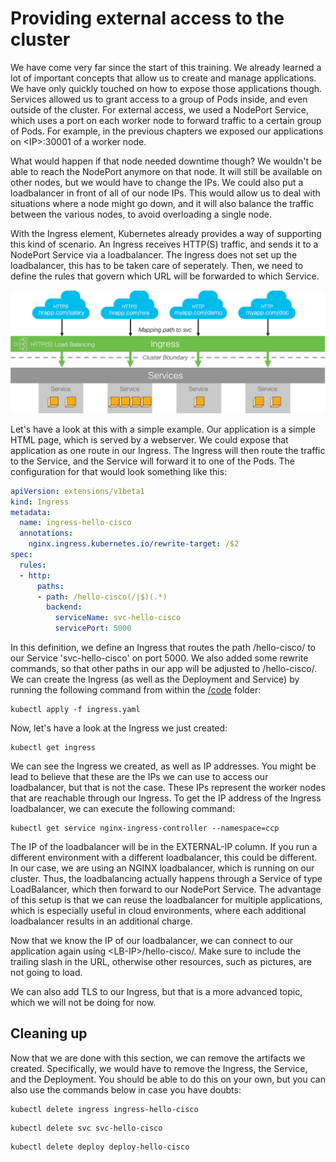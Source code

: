 # Providing external access to the cluster
We have come very far since the start of this training. We already learned a lot of important concepts that allow us to create and manage applications. We have only quickly touched on how to expose those applications though. Services allowed us to grant access to a group of Pods inside, and even outside of the cluster. For external access, we used a NodePort Service, which uses a port on each worker node to forward traffic to a certain group of Pods. For example, in the previous chapters we exposed our applications on &lt;IP&gt;:30001 of a worker node.

What would happen if that node needed downtime though? We wouldn't be able to reach the NodePort anymore on that node. It will still be available on other nodes, but we would have to change the IPs. We could also put a loadbalancer in front of all of our node IPs. This would allow us to deal with situations where a node might go down, and it will also balance the traffic between the various nodes, to avoid overloading a single node.

With the Ingress element, Kubernetes already provides a way of supporting this kind of scenario. An Ingress receives HTTP(S) traffic, and sends it to a NodePort Service via a loadbalancer. The Ingress does not set up the loadbalancer, this has to be taken care of seperately. Then, we need to define the rules that govern which URL will be forwarded to which Service.

![Ingress](img/ingress.png?raw=true "Ingress")

Let's have a look at this with a simple example. Our application is a simple HTML page, which is served by a webserver. We could expose that application as one route in our Ingress. The Ingress will then route the traffic to the Service, and the Service will forward it to one of the Pods. The configuration for that would look something like this:

```yaml
apiVersion: extensions/v1beta1
kind: Ingress
metadata:
  name: ingress-hello-cisco
  annotations:
    nginx.ingress.kubernetes.io/rewrite-target: /$2
spec:
  rules:
  - http:
      paths:
      - path: /hello-cisco(/|$)(.*)
        backend:
          serviceName: svc-hello-cisco
          servicePort: 5000
```

In this definition, we define an Ingress that routes the path /hello-cisco/ to our Service 'svc-hello-cisco' on port 5000. We also added some rewrite commands, so that other paths in our app will be adjusted to /hello-cisco/. We can create the Ingress (as well as the Deployment and Service) by running the following command from within the [/code](code/ "/code") folder:


```
kubectl apply -f ingress.yaml
```

Now, let's have a look at the Ingress we just created:

```
kubectl get ingress
```

We can see the Ingress we created, as well as IP addresses. You might be lead to believe that these are the IPs we can use to access our loadbalancer, but that is not the case. These IPs represent the worker nodes that are reachable through our Ingress. To get the IP address of the Ingress loadbalancer, we can execute the following command:

```
kubectl get service nginx-ingress-controller --namespace=ccp
```

The IP of the loadbalancer will be in the EXTERNAL-IP column. If you run a different environment with a different loadbalancer, this could be different. In our case, we are using an NGINX loadbalancer, which is running on our cluster. Thus, the loadbalancing actually happens through a Service of type LoadBalancer, which then forward to our NodePort Service. The advantage of this setup is that we can reuse the loadbalancer for multiple applications, which is especially useful in cloud environments, where each additional loadbalancer results in an additional charge.

Now that we know the IP of our loadbalancer, we can connect to our application again using &lt;LB-IP&gt;/hello-cisco/. Make sure to include the trailing slash in the URL, otherwise other resources, such as pictures, are not going to load.

We can also add TLS to our Ingress, but that is a more advanced topic, which we will not be doing for now.

## Cleaning up
Now that we are done with this section, we can remove the artifacts we created. Specifically, we would have to remove the Ingress, the Service, and the Deployment. You should be able to do this on your own, but you can also use the commands below in case you have doubts:

```
kubectl delete ingress ingress-hello-cisco
```

```
kubectl delete svc svc-hello-cisco
```

```
kubectl delete deploy deploy-hello-cisco
```
